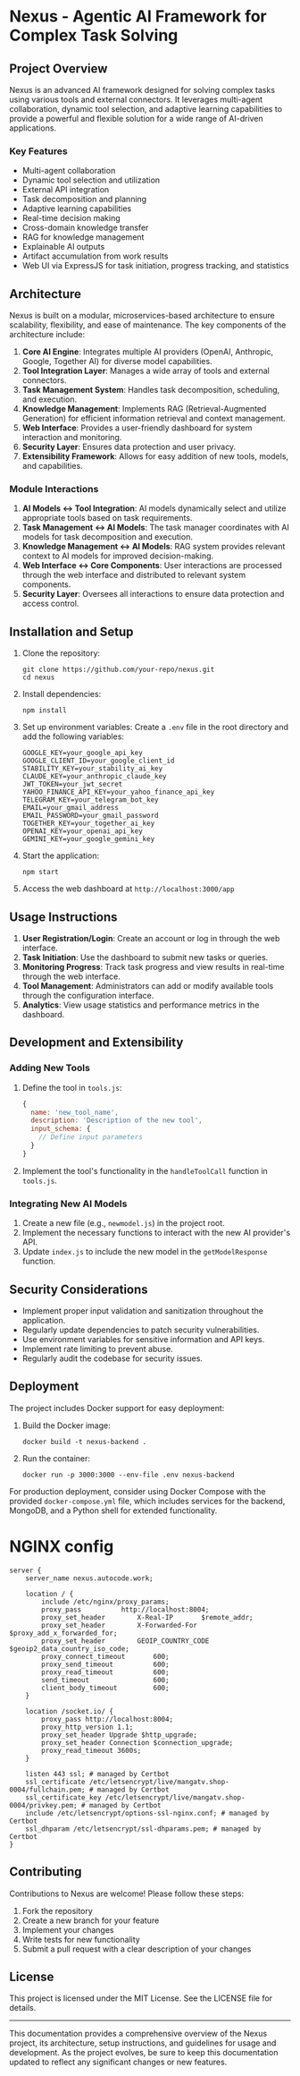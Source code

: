 # Nexus - Agentic AI Framework for Complex Task Solving

## Project Overview

Nexus is an advanced AI framework designed for solving complex tasks using various tools and
external connectors. It leverages multi-agent collaboration, dynamic tool selection, and adaptive
learning capabilities to provide a powerful and flexible solution for a wide range of AI-driven
applications.

### Key Features

-   Multi-agent collaboration
-   Dynamic tool selection and utilization
-   External API integration
-   Task decomposition and planning
-   Adaptive learning capabilities
-   Real-time decision making
-   Cross-domain knowledge transfer
-   RAG for knowledge management
-   Explainable AI outputs
-   Artifact accumulation from work results
-   Web UI via ExpressJS for task initiation, progress tracking, and statistics

## Architecture

Nexus is built on a modular, microservices-based architecture to ensure scalability, flexibility,
and ease of maintenance. The key components of the architecture include:

1. **Core AI Engine**: Integrates multiple AI providers (OpenAI, Anthropic, Google, Together AI) for
   diverse model capabilities.
2. **Tool Integration Layer**: Manages a wide array of tools and external connectors.
3. **Task Management System**: Handles task decomposition, scheduling, and execution.
4. **Knowledge Management**: Implements RAG (Retrieval-Augmented Generation) for efficient
   information retrieval and context management.
5. **Web Interface**: Provides a user-friendly dashboard for system interaction and monitoring.
6. **Security Layer**: Ensures data protection and user privacy.
7. **Extensibility Framework**: Allows for easy addition of new tools, models, and capabilities.

### Module Interactions

1. **AI Models <-> Tool Integration**: AI models dynamically select and utilize appropriate tools
   based on task requirements.
2. **Task Management <-> AI Models**: The task manager coordinates with AI models for task
   decomposition and execution.
3. **Knowledge Management <-> AI Models**: RAG system provides relevant context to AI models for
   improved decision-making.
4. **Web Interface <-> Core Components**: User interactions are processed through the web interface
   and distributed to relevant system components.
5. **Security Layer**: Oversees all interactions to ensure data protection and access control.

## Installation and Setup

1. Clone the repository:

    ```
    git clone https://github.com/your-repo/nexus.git
    cd nexus
    ```

2. Install dependencies:

    ```
    npm install
    ```

3. Set up environment variables: Create a `.env` file in the root directory and add the following
   variables:

    ```
    GOOGLE_KEY=your_google_api_key
    GOOGLE_CLIENT_ID=your_google_client_id
    STABILITY_KEY=your_stability_ai_key
    CLAUDE_KEY=your_anthropic_claude_key
    JWT_TOKEN=your_jwt_secret
    YAHOO_FINANCE_API_KEY=your_yahoo_finance_api_key
    TELEGRAM_KEY=your_telegram_bot_key
    EMAIL=your_gmail_address
    EMAIL_PASSWORD=your_gmail_password
    TOGETHER_KEY=your_together_ai_key
    OPENAI_KEY=your_openai_api_key
    GEMINI_KEY=your_google_gemini_key
    ```

4. Start the application:

    ```
    npm start
    ```

5. Access the web dashboard at `http://localhost:3000/app`

## Usage Instructions

1. **User Registration/Login**: Create an account or log in through the web interface.
2. **Task Initiation**: Use the dashboard to submit new tasks or queries.
3. **Monitoring Progress**: Track task progress and view results in real-time through the web
   interface.
4. **Tool Management**: Administrators can add or modify available tools through the configuration
   interface.
5. **Analytics**: View usage statistics and performance metrics in the dashboard.

## Development and Extensibility

### Adding New Tools

1. Define the tool in `tools.js`:

    ```javascript
    {
      name: 'new_tool_name',
      description: 'Description of the new tool',
      input_schema: {
        // Define input parameters
      }
    }
    ```

2. Implement the tool's functionality in the `handleToolCall` function in `tools.js`.

### Integrating New AI Models

1. Create a new file (e.g., `newmodel.js`) in the project root.
2. Implement the necessary functions to interact with the new AI provider's API.
3. Update `index.js` to include the new model in the `getModelResponse` function.

## Security Considerations

-   Implement proper input validation and sanitization throughout the application.
-   Regularly update dependencies to patch security vulnerabilities.
-   Use environment variables for sensitive information and API keys.
-   Implement rate limiting to prevent abuse.
-   Regularly audit the codebase for security issues.

## Deployment

The project includes Docker support for easy deployment:

1. Build the Docker image:

    ```
    docker build -t nexus-backend .
    ```

2. Run the container:
    ```
    docker run -p 3000:3000 --env-file .env nexus-backend
    ```

For production deployment, consider using Docker Compose with the provided `docker-compose.yml`
file, which includes services for the backend, MongoDB, and a Python shell for extended
functionality.

# NGINX config

```
server {
    server_name nexus.autocode.work;
 
    location / {
        include /etc/nginx/proxy_params;
        proxy_pass          http://localhost:8004;
 	    proxy_set_header        X-Real-IP       $remote_addr;
	    proxy_set_header        X-Forwarded-For $proxy_add_x_forwarded_for;
	    proxy_set_header        GEOIP_COUNTRY_CODE $geoip2_data_country_iso_code;
        proxy_connect_timeout       600;
        proxy_send_timeout          600;
        proxy_read_timeout          600;
        send_timeout                600;
        client_body_timeout         600;
    }

    location /socket.io/ {
    	proxy_pass http://localhost:8004;
    	proxy_http_version 1.1;
	    proxy_set_header Upgrade $http_upgrade;
        proxy_set_header Connection $connection_upgrade;
	    proxy_read_timeout 3600s;
    }

    listen 443 ssl; # managed by Certbot
    ssl_certificate /etc/letsencrypt/live/mangatv.shop-0004/fullchain.pem; # managed by Certbot
    ssl_certificate_key /etc/letsencrypt/live/mangatv.shop-0004/privkey.pem; # managed by Certbot
    include /etc/letsencrypt/options-ssl-nginx.conf; # managed by Certbot
    ssl_dhparam /etc/letsencrypt/ssl-dhparams.pem; # managed by Certbot
}
```

## Contributing

Contributions to Nexus are welcome! Please follow these steps:

1. Fork the repository
2. Create a new branch for your feature
3. Implement your changes
4. Write tests for new functionality
5. Submit a pull request with a clear description of your changes

## License

This project is licensed under the MIT License. See the LICENSE file for details.

---

This documentation provides a comprehensive overview of the Nexus project, its architecture, setup
instructions, and guidelines for usage and development. As the project evolves, be sure to keep this
documentation updated to reflect any significant changes or new features.
